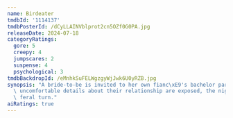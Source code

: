 ```yaml
---
name: Birdeater
tmdbId: '1114137'
tmdbPosterId: /dCyLLAINVblprot2cn5OZf0G0PA.jpg
releaseDate: 2024-07-18
categoryRatings:
  gore: 5
  creepy: 4
  jumpscares: 2
  suspense: 4
  psychological: 3
tmdbBackdropId: /eMnhkSuFELWgzgyWjJwk6U0yRZB.jpg
synopsis: "A bride-to-be is invited to her own fianc\xE9's bachelor party, but when\
  \ uncomfortable details about their relationship are exposed, the night takes a\
  \ feral turn."
aiRatings: true
---
```


